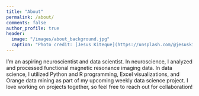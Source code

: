 ```yaml
---
title: "About"
permalink: /about/
comments: false
author_profile: true
header:
  image: "/images/about_background.jpg"
  caption: "Photo credit: [Jesus Kiteque](https://unsplash.com/@jesuskiteque?utm_medium=referral&utm_campaign=photographer-credit&utm_content=creditBadge)"
---
```


I’m an aspiring neuroscientist and data scientist. In neuroscience, I analyzed and processed functional magnetic resonance imaging data. In data science, I utilized Python and R programming, Excel visualizations, and Orange data mining as part of my upcoming weekly data science project. I love working on projects together, so feel free to reach out for collaboration!
